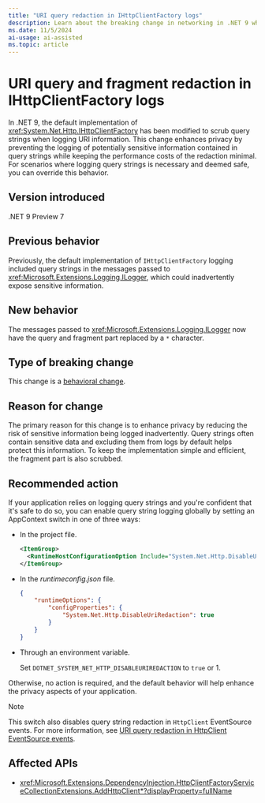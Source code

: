 ```yaml
---
title: "URI query redaction in IHttpClientFactory logs"
description: Learn about the breaking change in networking in .NET 9 where the IHttpClientFactory implementation scrubs query strings in logs to enhance privacy.
ms.date: 11/5/2024
ai-usage: ai-assisted
ms.topic: article
---
```


# URI query and fragment redaction in IHttpClientFactory logs

In .NET 9, the default implementation of <xref:System.Net.Http.IHttpClientFactory> has been modified to scrub query strings when logging URI information. This change enhances privacy by preventing the logging of potentially sensitive information contained in query strings while keeping the performance costs of the redaction minimal. For scenarios where logging query strings is necessary and deemed safe, you can override this behavior.

## Version introduced

.NET 9 Preview 7

## Previous behavior

Previously, the default implementation of `IHttpClientFactory` logging included query strings in the messages passed to <xref:Microsoft.Extensions.Logging.ILogger>, which could inadvertently expose sensitive information.

## New behavior

The messages passed to <xref:Microsoft.Extensions.Logging.ILogger> now have the query and fragment part replaced by a `*` character.

## Type of breaking change

This change is a [behavioral change](../../categories.md#behavioral-change).

## Reason for change

The primary reason for this change is to enhance privacy by reducing the risk of sensitive information being logged inadvertently. Query strings often contain sensitive data and excluding them from logs by default helps protect this information. To keep the implementation simple and efficient, the fragment part is also scrubbed.

## Recommended action

If your application relies on logging query strings and you're confident that it's safe to do so, you can enable query string logging globally by setting an AppContext switch in one of three ways:

- In the project file.

  ```xml
  <ItemGroup>
    <RuntimeHostConfigurationOption Include="System.Net.Http.DisableUriRedaction" Value="true" />
  </ItemGroup>
  ```

- In the *runtimeconfig.json* file.

  ```json
  {
      "runtimeOptions": {
          "configProperties": {
              "System.Net.Http.DisableUriRedaction": true
          }
      }
  }
  ```

- Through an environment variable.

  Set `DOTNET_SYSTEM_NET_HTTP_DISABLEURIREDACTION` to `true` or 1.

Otherwise, no action is required, and the default behavior will help enhance the privacy aspects of your application.

> [!NOTE]
> This switch also disables query string redaction in `HttpClient` EventSource events. For more information, see [URI query redaction in HttpClient EventSource events](query-redaction-events.md).

## Affected APIs

- <xref:Microsoft.Extensions.DependencyInjection.HttpClientFactoryServiceCollectionExtensions.AddHttpClient*?displayProperty=fullName>
